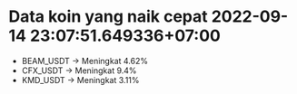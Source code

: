 # Data koin yang naik cepat 2022-09-14 23:07:51.649336+07:00

* BEAM_USDT -> Meningkat 4.62%
* CFX_USDT -> Meningkat 9.4%
* KMD_USDT -> Meningkat 3.11%
